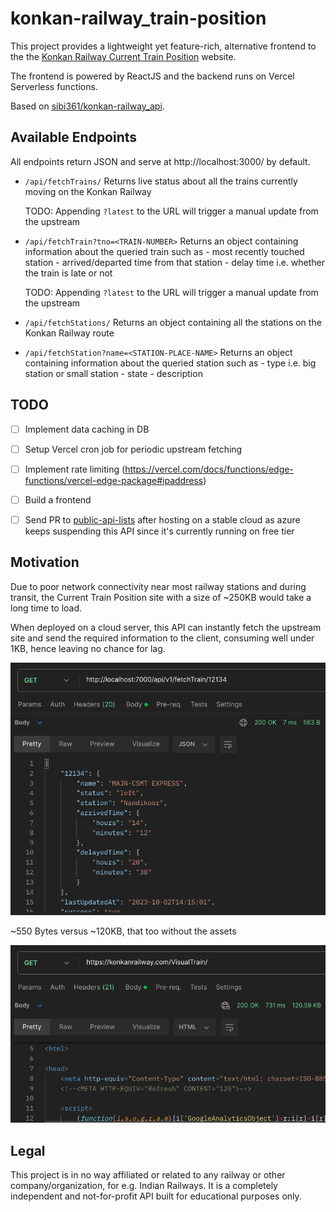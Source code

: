 # konkan-railway_train-position

This project provides a lightweight yet feature-rich, alternative frontend to the the [Konkan Railway Current Train Position](https://konkanrailway.com/VisualTrain/) website.

The frontend is powered by ReactJS and the backend runs on Vercel Serverless functions.

Based on [sibi361/konkan-railway_api](https://github.com/sibi361/konkan-railway_api).

## Available Endpoints

All endpoints return JSON and serve at http://localhost:3000/ by default.

- `/api/fetchTrains/`
    Returns live status about all the trains currently moving on the Konkan Railway

    TODO: Appending `?latest` to the URL will trigger a manual update from the upstream

- `/api/fetchTrain?tno=<TRAIN-NUMBER>`
    Returns an object containing information about the queried train such as
        - most recently touched station
        - arrived/departed time from that station
        - delay time i.e. whether the train is late or not

    TODO: Appending `?latest` to the URL will trigger a manual update from the upstream

- `/api/fetchStations/`
    Returns an object containing all the stations on the Konkan Railway route

- `/api/fetchStation?name=<STATION-PLACE-NAME>`
     Returns an object containing information about the queried station such as
        - type i.e. big station or small station
        - state
        - description

## TODO

- [ ] Implement data caching in DB
- [ ] Setup Vercel cron job for periodic upstream fetching
- [ ] Implement rate limiting (https://vercel.com/docs/functions/edge-functions/vercel-edge-package#ipaddress)
- [ ] Build a frontend
- [ ] Send PR to [public-api-lists](https://github.com/public-api-lists/public-api-lists) after hosting on a stable cloud as azure keeps suspending this API since it's currently running on free tier


## Motivation

Due to poor network connectivity near most railway stations and during transit, the Current Train Position site with a size of ~250KB would take a long time to load.

When deployed on a cloud server, this API can instantly fetch the upstream site and send the required information to the client, consuming well under 1KB, hence leaving no chance for lag.

![postman_api_test_screenshot](./images/postman_screenshot.png)

~550 Bytes versus ~120KB, that too without the assets

![official_website_screenshot](./images/official_website_screnshot.png)

## Legal

This project is in no way affiliated or related to any railway or other company/organization, for e.g. Indian Railways. It is a completely independent and not-for-profit API built for educational purposes only.
